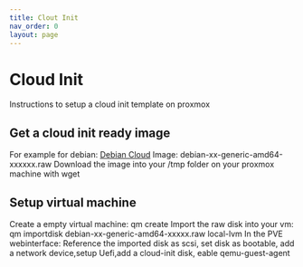 ```yaml
---
title: Clout Init
nav_order: 0
layout: page
---
```

# Cloud Init
Instructions to setup a cloud init template on proxmox

## Get a cloud init ready image
For example for debian: [Debian Cloud](https://cloud.debian.org/images/cloud/)
Image: debian-xx-generic-amd64-xxxxxx.raw
Download the image into your /tmp folder on your proxmox machine with wget

## Setup virtual machine
Create a empty virtual machine:
    qm create _<id>_
Import the raw disk into your vm:
    qm importdisk _<id>_ debian-xx-generic-amd64-xxxxx.raw local-lvm
In the PVE webinterface:
Reference the imported disk as scsi, set disk as bootable, add a network device,setup Uefi,add a cloud-init disk, eable qemu-guest-agent

